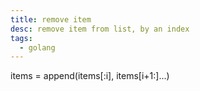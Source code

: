 ```yaml
---
title: remove item
desc: remove item from list, by an index
tags:
  - golang
---
```

items = append(items[:i], items[i+1:]...)
